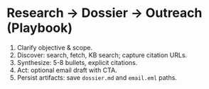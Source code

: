 # Research → Dossier → Outreach (Playbook)
1) Clarify objective & scope.
2) Discover: search, fetch, KB search; capture citation URLs.
3) Synthesize: 5-8 bullets, explicit citations.
4) Act: optional email draft with CTA.
5) Persist artifacts: save `dossier.md` and `email.eml` paths.
